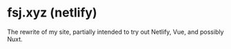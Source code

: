 # fsj.xyz (netlify)

The rewrite of my site, partially intended to try out Netlify, Vue, and possibly Nuxt.
